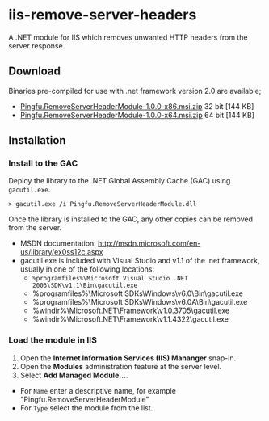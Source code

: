 iis-remove-server-headers
=========================

A .NET module for IIS which removes unwanted HTTP headers from the server response.

## Download

Binaries pre-compiled for use with .net framework version 2.0 are available;

* [Pingfu.RemoveServerHeaderModule-1.0.0-x86.msi.zip](https://s3-eu-west-1.amazonaws.com/pingfu/remove-server-header-module/Pingfu.RemoveServerHeaderModule-1.0.0-x86.msi.zip) 32 bit [144 KB]
* [Pingfu.RemoveServerHeaderModule-1.0.0-x64.msi.zip](https://s3-eu-west-1.amazonaws.com/pingfu/remove-server-header-module/Pingfu.RemoveServerHeaderModule-1.0.0-x64.msi.zip) 64 bit [144 KB]

## Installation

### Install to the GAC

Deploy the library to the .NET Global Assembly Cache (GAC) using `gacutil.exe`.

```
> gacutil.exe /i Pingfu.RemoveServerHeaderModule.dll
```

Once the library is installed to the GAC, any other copies can be removed from the server.

* MSDN documentation: http://msdn.microsoft.com/en-us/library/ex0ss12c.aspx
* gacutil.exe is included with Visual Studio and v1.1 of the .net framework, usually in one of the following locations:
  * `%programfiles%\Microsoft Visual Studio .NET 2003\SDK\v1.1\Bin\gacutil.exe`
  * %programfiles%\Microsoft SDKs\Windows\v6.0\Bin\gacutil.exe
  * %programfiles%\Microsoft SDKs\Windows\v6.0A\Bin\gacutil.exe
  * %windir%\Microsoft.NET\Framework\v1.0.3705\gacutil.exe
  * %windir%\Microsoft.NET\Framework\v1.1.4322\gacutil.exe

### Load the module in IIS

1. Open the __Internet Information Services (IIS) Mananger__ snap-in.
2. Open the __Modules__ administration feature at the server level.
3. Select __Add Managed Module...__.
  * For `Name` enter a descriptive name, for example "Pingfu.RemoveServerHeaderModule"
  * For `Type` select the module from the list.

